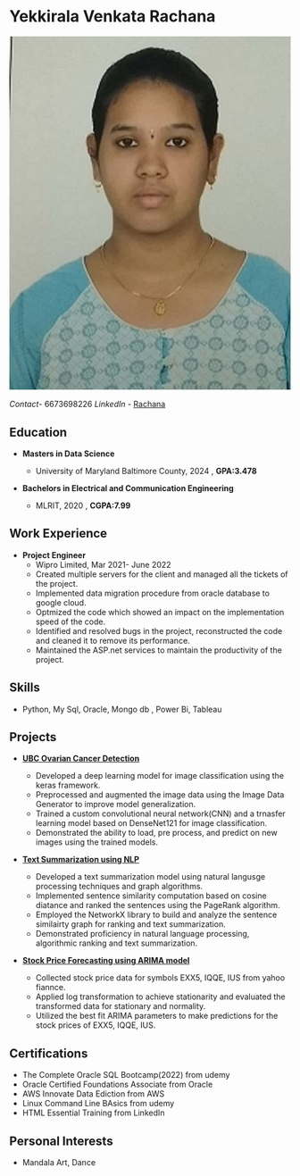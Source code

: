 # Yekkirala Venkata Rachana

![Headshot](headshot.jpg) 

*Contact*- 6673698226
*LinkedIn* - [Rachana](www.linkedin.com/in/yekkirala-venkata-rachana-4150881a9)

## Education

- **Masters in Data Science**
  - University of Maryland Baltimore County, 2024 , **GPA:3.478**

- **Bachelors in Electrical and Communication Engineering**
  - MLRIT, 2020 , **CGPA:7.99**

## Work Experience

- **Project Engineer**
  - Wipro Limited, Mar 2021- June 2022 
  -  Created multiple servers for the client and managed all the tickets of the project. 
  -  Implemented data migration procedure from oracle database to google cloud. 
  -  Optmized the code which showed an impact on the implementation speed of the code. 
  -  Identified and resolved bugs in the project, reconstructed the code and cleaned it to remove its performance.
  -  Maintained the ASP.net services to maintain the productivity of the project.

## Skills

- Python, My Sql, Oracle, Mongo db , Power Bi, Tableau

## Projects

- [**UBC Ovarian Cancer Detection**](https://github.com/RachanaYekkirala18/Project/tree/main/Ubc_Ovarian_Cancer)
   - Developed a deep learning model for image classification using the keras framework.
   - Preprocessed and augmented the image data using the Image Data Generator to improve model generalization.
   - Trained a custom convolutional neural network(CNN) and a trnasfer learning model based on DenseNet121 for image classification.
   - Demonstrated the ability to load, pre process, and predict on new images using the trained models.

- [**Text Summarization using NLP**](https://github.com/RachanaYekkirala18/Project/tree/main/Text%20Summarizer)
   - Developed a text summarization model using natural langusge processing techniques and graph algorithms.
   - Implemented sentence similarity computation based on cosine diatance and ranked the sentences using the PageRank algorithm.
   - Employed the NetworkX library to build and analyze the sentence similairty graph for ranking and text summarization.
   - Demonstrated proficiency in natural language processing, algorithmic ranking and text summarization.

- [**Stock Price Forecasting using ARIMA model**](https://github.com/RachanaYekkirala18/Project/tree/main/Stock%20Price%20Forecasting)
   - Collected stock price data for symbols EXX5, IQQE, IUS from yahoo fiannce.
   - Applied log transformation to achieve stationarity and evaluated the transformed data for stationary and normality.
    - Utilized the best fit ARIMA parameters to make predictions for the stock prices of EXX5, IQQE, IUS.

## Certifications

- The Complete Oracle SQL Bootcamp(2022) from udemy
- Oracle Certified Foundations Associate from Oracle
- AWS Innovate Data Ediction from AWS
- Linux Command Line BAsics from udemy
- HTML Essential Training from LinkedIn

## Personal Interests

- Mandala Art, Dance

